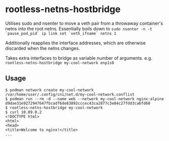 rootless-netns-hostbridge
===

Utilises sudo and nsenter to move a veth pair from a throwaway container's
netns into the root netns. Essentially boils down to ``sudo nsenter -n -t
`pause_pod_pid` ip link set `veth_ifname` netns 1``

Additionally reapplies the interface addresses, which are otherwise discarded
when the netns changes.

Takes extra interfaces to bridge as variable number of arguments. e.g.
`rootless-netns-hostbridge my-cool-network enp1s0`


Usage
---

```
$ podman network create my-cool-network
/var/home/user/.config/cni/net.d/my-cool-network.conflist
$ podman run --rm -d --name web --network my-cool-network nginx:alpine
d9dae31e9272947647fbcadf6de83892cccec43ca2877c3e84c27fdd3ca6fd60
$ rootless-netns-hostbridge my-cool-network
$ curl 10.89.0.2
<!DOCTYPE html>
<html>
<head>
<title>Welcome to nginx!</title>
...
```
